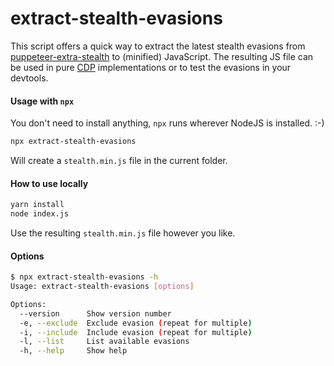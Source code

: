 # extract-stealth-evasions

This script offers a quick way to extract the latest stealth evasions from [puppeteer-extra-stealth](https://github.com/berstend/puppeteer-extra/tree/master/packages/puppeteer-extra-plugin-stealth) to (minified) JavaScript. The resulting JS file can be used in pure [CDP](https://chromedevtools.github.io/devtools-protocol/tot/) implementations or to test the evasions in your devtools.

#### Usage with `npx`

You don't need to install anything, `npx` runs wherever NodeJS is installed. :-)

```bash
npx extract-stealth-evasions
```

Will create a `stealth.min.js` file in the current folder.

#### How to use locally

```bash
yarn install
node index.js
```

Use the resulting `stealth.min.js` file however you like.

#### Options

```bash
$ npx extract-stealth-evasions -h
Usage: extract-stealth-evasions [options]

Options:
  --version      Show version number                                   [boolean]
  -e, --exclude  Exclude evasion (repeat for multiple)
  -i, --include  Include evasion (repeat for multiple)
  -l, --list     List available evasions
  -h, --help     Show help                                             [boolean]
```
